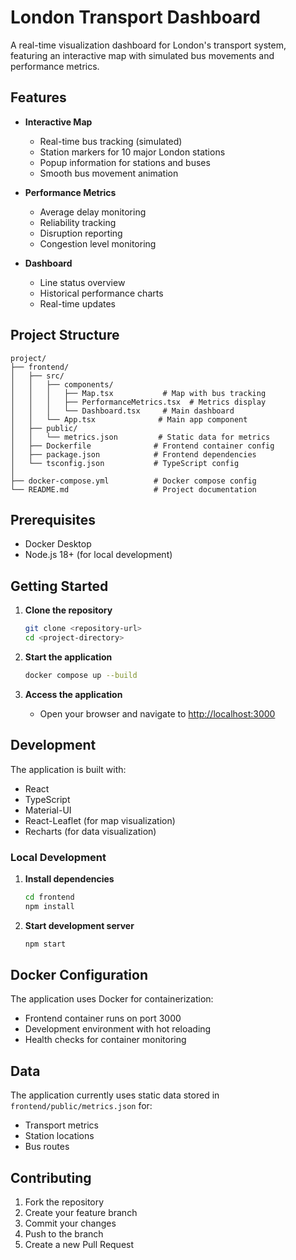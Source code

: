 # London Transport Dashboard

A real-time visualization dashboard for London's transport system, featuring an interactive map with simulated bus movements and performance metrics.

## Features

- **Interactive Map**
  - Real-time bus tracking (simulated)
  - Station markers for 10 major London stations
  - Popup information for stations and buses
  - Smooth bus movement animation

- **Performance Metrics**
  - Average delay monitoring
  - Reliability tracking
  - Disruption reporting
  - Congestion level monitoring

- **Dashboard**
  - Line status overview
  - Historical performance charts
  - Real-time updates

## Project Structure

```
project/
├── frontend/
│   ├── src/
│   │   ├── components/
│   │   │   ├── Map.tsx           # Map with bus tracking
│   │   │   ├── PerformanceMetrics.tsx  # Metrics display
│   │   │   └── Dashboard.tsx     # Main dashboard
│   │   └── App.tsx              # Main app component
│   ├── public/
│   │   └── metrics.json         # Static data for metrics
│   ├── Dockerfile              # Frontend container config
│   ├── package.json            # Frontend dependencies
│   └── tsconfig.json           # TypeScript config
│
├── docker-compose.yml          # Docker compose config
└── README.md                   # Project documentation
```

## Prerequisites

- Docker Desktop
- Node.js 18+ (for local development)

## Getting Started

1. **Clone the repository**
   ```bash
   git clone <repository-url>
   cd <project-directory>
   ```

2. **Start the application**
   ```bash
   docker compose up --build
   ```

3. **Access the application**
   - Open your browser and navigate to [http://localhost:3000](http://localhost:3000)

## Development

The application is built with:
- React
- TypeScript
- Material-UI
- React-Leaflet (for map visualization)
- Recharts (for data visualization)

### Local Development

1. **Install dependencies**
   ```bash
   cd frontend
   npm install
   ```

2. **Start development server**
   ```bash
   npm start
   ```

## Docker Configuration

The application uses Docker for containerization:
- Frontend container runs on port 3000
- Development environment with hot reloading
- Health checks for container monitoring

## Data

The application currently uses static data stored in `frontend/public/metrics.json` for:
- Transport metrics
- Station locations
- Bus routes

## Contributing

1. Fork the repository
2. Create your feature branch
3. Commit your changes
4. Push to the branch
5. Create a new Pull Request 